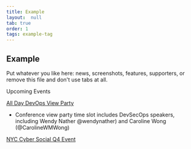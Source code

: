 ```yaml
---
title: Example
layout:  null
tab: true
order: 1
tags: example-tag
---
```


## Example

Put whatever you like here: news, screenshots, features, supporters, or remove this file and don't use tabs at all.


Upcoming Events

[All Day DevOps View Party](https://www.meetup.com/owaspnyc/events/265080090/)

- Conference view party time slot includes DevSecOps speakers, including Wendy Nather @wendynather) and Caroline Wong (@CarolineWMWong)



[NYC Cyber Social Q4 Event](https://www.meetup.com/owaspnyc/events/265669510/)

